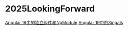 # 2025LookingForward
[Angular 19中的独立组件和NgModule](AngularComponent.md)
[Angular 19中的Singals](AngularSingals.md)
